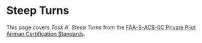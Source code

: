 # Steep Turns

This page covers *Task A. Steep Turns* from the [FAA-S-ACS-6C Private Pilot Airman Certification Standards](https://www.faa.gov/training_testing/testing/acs/private_airplane_acs_6.pdf).

<!--@include: ./docs/src/includes/performance-ground-reference/steep-turns.md | shift:1-->
